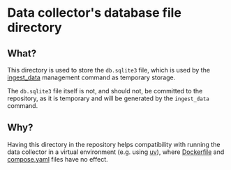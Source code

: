 # Data collector's database file directory

## What?
This directory is used to store the `db.sqlite3` file,
which is used by the [ingest_data](../ingest/management/commands/ingest_data.py)
management command as temporary storage.

The `db.sqlite3` file itself is not, and should not, be committed to the repository,
as it is temporary and will be generated by the `ingest_data` command.

## Why?

Having this directory in the repository helps compatibility with running
the data collector in a virtual environment (e.g. using [uv](https://github.com/astral-sh/uv)),
where [Dockerfile](../Dockerfile) and [compose.yaml](../../compose.yaml) files have no effect.
